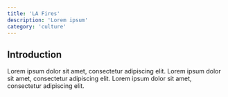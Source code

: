 ```yaml
---
title: 'LA Fires'
description: 'Lorem ipsum'
category: 'culture'
---
```


## Introduction

Lorem ipsum dolor sit amet, consectetur adipiscing elit. Lorem ipsum dolor sit amet, consectetur adipiscing elit. Lorem ipsum dolor sit amet, consectetur adipiscing elit.
